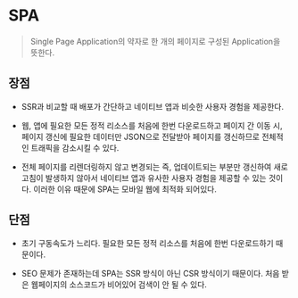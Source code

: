 # SPA

> Single Page Application의 약자로 한 개의 페이지로 구성된 Application을 뜻한다.

## 장점

- SSR과 비교할 때 배포가 간단하고 네이티브 앱과 비슷한 사용자 경험을 제공한다.

- 웹, 앱에 필요한 모든 정적 리소스를 처음에 한번 다운로드하고 페이지 간 이동 시, 페이지 갱신에 필요한 데이터만 JSON으로 전달받아 페이지를 갱신하므로 전체적인 트래픽을 감소시킬 수 있다.

- 전체 페이지를 리렌더링하지 않고 변경되는 즉, 업데이트되는 부분만 갱신하여 새로고침이 발생하지 않아서 네이티브 앱과
유사한 사용자 경험을 제공할 수 있는 것이다. 이러한 이유 때문에 SPA는 모바일 웹에 최적화 되어있다.

## 단점
- 초기 구동속도가 느리다. 필요한 모든 정적 리소스를 처음에 한번 다운로드하기 때문이다.

- SEO 문제가 존재하는데 SPA는 SSR 방식이 아닌 CSR 방식이기 때문이다. 처음 받은 웹페이지의 소스코드가
비어있어 검색이 안 될 수 있다.